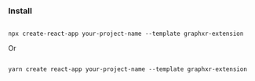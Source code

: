 
### Install

```

npx create-react-app your-project-name --template graphxr-extension

```

Or

```

yarn create react-app your-project-name --template graphxr-extension

```